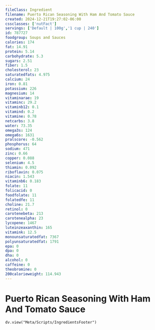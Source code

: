 ```yaml
---
fileClass: Ingredient
filename: Puerto Rican Seasoning With Ham And Tomato Sauce
created: 2024-12-21T19:27:02-06:00
cssclasses: ['nutFact']
servings: ['Default | 100g','1 cup | 240']
id: 787727
foodgroup: Soups and Sauces
calories: 174
fat: 14.91
protein: 5.14
carbohydrate: 5.3
sugars: 2.51
fiber: 1.5
cholesterol: 23
saturatedfats: 4.975
calcium: 24
iron: 0.81
potassium: 226
magnesium: 14
vitaminarae: 19
vitaminc: 29.2
vitaminb12: 0.1
vitamind: 0.2
vitamine: 0.78
netcarbs: 3.8
water: 73.35
omega3s: 124
omega6s: 1631
pralscore: -0.562
phosphorus: 64
sodium: 471
zinc: 0.66
copper: 0.088
selenium: 4.5
thiamin: 0.092
riboflavin: 0.075
niacin: 1.543
vitaminb6: 0.183
folate: 11
folicacid: 0
foodfolate: 11
folatedfe: 11
choline: 21.7
retinol: 0
carotenebeta: 213
carotenealpha: 23
lycopene: 1467
luteinzeaxanthin: 165
vitamink: 12.5
monounsaturatedfat: 7367
polyunsaturatedfat: 1791
epa: 0
dpa: 0
dha: 0
alcohol: 0
caffeine: 0
theobromine: 0
200calorieweight: 114.943
---
```


# Puerto Rican Seasoning With Ham And Tomato Sauce

```dataviewjs
dv.view("Meta/Scripts/IngredientsFooter")
```